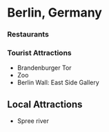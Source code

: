 # Berlin, Germany

### Restaurants

### Tourist Attractions
- Brandenburger Tor
- Zoo
- Berlin Wall: East Side Gallery

## Local Attractions
- Spree river

